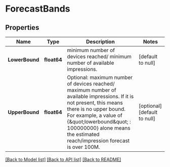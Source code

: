 # ForecastBands

## Properties
Name | Type | Description | Notes
------------ | ------------- | ------------- | -------------
**LowerBound** | **float64** | minimum number of devices reached/ minimum number of available impressions. | [default to null]
**UpperBound** | **float64** | Optional: maximum number of devices reached/ maximum number of available impressions.                 If it is not present, this means there is no upper bound. For example, a value of                 {\&quot;lowerbound\&quot; : 100000000} alone means the estimated reach/impression forecast is over 100M. | [optional] [default to null]

[[Back to Model list]](../README.md#documentation-for-models) [[Back to API list]](../README.md#documentation-for-api-endpoints) [[Back to README]](../README.md)

